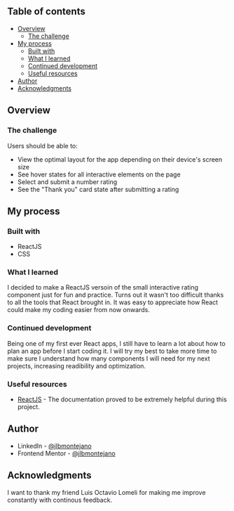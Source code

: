 ## Table of contents

- [Overview](#overview)
  - [The challenge](#the-challenge)
- [My process](#my-process)
  - [Built with](#built-with)
  - [What I learned](#what-i-learned)
  - [Continued development](#continued-development)
  - [Useful resources](#useful-resources)
- [Author](#author)
- [Acknowledgments](#acknowledgments)

## Overview

### The challenge

Users should be able to:

- View the optimal layout for the app depending on their device's screen size
- See hover states for all interactive elements on the page
- Select and submit a number rating
- See the "Thank you" card state after submitting a rating

## My process

### Built with

- ReactJS
- CSS

### What I learned

I decided to make a ReactJS versoin of the small interactive rating component just for fun and practice. Turns out it wasn't too difficult thanks to all the tools that React brought in. It was easy to appreciate how React could make my coding easier from now onwards.

### Continued development

Being one of my first ever React apps, I still have to learn a lot about how to plan an app before I start coding it. I will try my best to take more time to make sure I understand how many components I will need for my next projects, increasing readibility and optimization.

### Useful resources

- [ReactJS](https://reactjs.org/) - The documentation proved to be extremely helpful during this project.

## Author

- LinkedIn - [@jlbmontejano](https://www.linkedin.com/in/jlbmontejano/)
- Frontend Mentor - [@jlbmontejano](https://www.frontendmentor.io/profile/jlbmontejano)

## Acknowledgments

I want to thank my friend Luis Octavio Lomeli for making me improve constantly with continous feedback.
